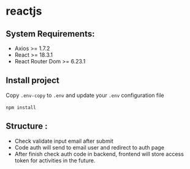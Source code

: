 # reactjs

## System Requirements:

* Axios >= 1.7.2
* React >= 18.3.1
* React Router Dom >= 6.23.1

## Install project<br>
Copy `.env-copy` to `.env` and update your `.env` configuration file <br><br>
`npm install` <br>

## Structure :
- Check validate input email after submit
- Code auth will send to email user and redirect to auth page
- After finish check auth code in backend, frontend will store access token for activities in the future.